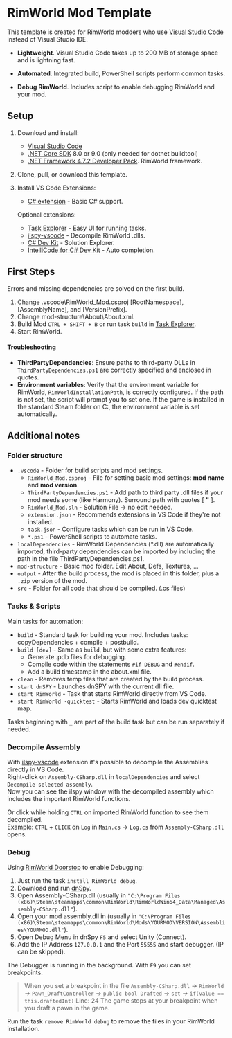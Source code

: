 # RimWorld Mod Template

This template is created for RimWorld modders who use [Visual Studio Code](https://code.visualstudio.com/) instead of Visual Studio IDE.

- **Lightweight**. Visual Studio Code takes up to 200 MB of storage space and is lightning fast.

- **Automated**. Integrated build, PowerShell scripts perform common tasks.

- **Debug RimWorld**. Includes script to enable debugging RimWorld and your mod.

## Setup

1. Download and install:

   - [Visual Studio Code](https://code.visualstudio.com/)
   - [.NET Core SDK](https://dotnet.microsoft.com/download/dotnet-core) 8.0 or 9.0 (only needed for dotnet buildtool)
   - [.NET Framework 4.7.2 Developer Pack](https://dotnet.microsoft.com/download/dotnet-framework/net472). RimWorld framework.

2. Clone, pull, or download this template.

3. Install VS Code Extensions:

   - [C# extension](https://marketplace.visualstudio.com/items?itemName=ms-dotnettools.csharp) - Basic C# support.

   Optional extensions:

   - [Task Explorer](https://marketplace.visualstudio.com/items?itemName=spmeesseman.vscode-taskexplorer) - Easy UI for running tasks.
   - [ilspy-vscode](https://marketplace.visualstudio.com/items?itemName=icsharpcode.ilspy-vscode) - Decompile RimWorld .dlls.
   - [C# Dev Kit](https://marketplace.visualstudio.com/items?itemName=ms-dotnettools.csdevkit) - Solution Explorer.
   - [IntelliCode for C# Dev Kit](https://marketplace.visualstudio.com/items?itemName=ms-dotnettools.vscodeintellicode-csharp) - Auto completion.

## First Steps

Errors and missing dependencies are solved on the first build.

1. Change .vscode\RimWorld_Mod.csproj [RootNamespace], [AssemblyName], and [VersionPrefix].
2. Change mod-structure\About\About.xml.
3. Build Mod `CTRL + SHIFT + B` or run task `build` in [Task Explorer](https://marketplace.visualstudio.com/items?itemName=spmeesseman.vscode-taskexplorer).
4. Start RimWorld.

#### Troubleshooting

- **ThirdPartyDependencies**: Ensure paths to third-party DLLs in `ThirdPartyDependencies.ps1` are correctly specified and enclosed in quotes.
- **Environment variables**: Verify that the environment variable for RimWorld, `RimWorldInstallationPath`, is correctly configured. If the path is not set, the script will prompt you to set one. If the game is installed in the standard Steam folder on C:, the environment variable is set automatically.

## Additional notes

### Folder structure

- `.vscode` - Folder for build scripts and mod settings.
  - `RimWorld_Mod.csproj` - File for setting basic mod settings: **mod name** and **mod version**.
  - `ThirdPartyDependencies.ps1` - Add path to third party .dll files if your mod needs some (like Harmony). Surround path with quotes [ **"** ].
  - `RimWorld_Mod.sln` - Solution File -> no edit needed.
  - `extension.json` - Recommends extensions in VS Code if they're not installed.
  - `task.json` - Configure tasks which can be run in VS Code.
  - `*.ps1` - PowerShell scripts to automate tasks.
- `localDependencies` - RimWorld Dependencies (\*.dll) are automatically imported, third-party dependencies can be imported by including the path in the file ThirdPartyDependencies.ps1.
- `mod-structure` - Basic mod folder. Edit About, Defs, Textures, ...
- `output` - After the build process, the mod is placed in this folder, plus a `.zip` version of the mod.
- `src` - Folder for all code that should be compiled. (.cs files)

### Tasks & Scripts

Main tasks for automation:

- `build` - Standard task for building your mod.
  Includes tasks: copyDependencies + compile + postbuild.
- `build [dev]` - Same as `build`, but with some extra features:
  - Generate .pdb files for debugging.
  - Compile code within the statements `#if DEBUG` and `#endif`.
  - Add a build timestamp in the about.xml file.
- `clean` - Removes temp files that are created by the build process.
- `start dnSPY` - Launches dnSPY with the current dll file.
- `start RimWorld` - Task that starts RimWorld directly from VS Code.
- `start RimWorld -quicktest` - Starts RimWorld and loads dev quicktest map.

Tasks beginning with `_` are part of the build task but can be run separately if needed.

### Decompile Assembly

With [ilspy-vscode](https://marketplace.visualstudio.com/items?itemName=icsharpcode.ilspy-vscode) extension it's possible to decompile the Assemblies directly in VS Code.  
Right-click on `Assembly-CSharp.dll` in `localDependencies` and select `Decompile selected assembly`.  
Now you can see the ilspy window with the decompiled assembly which includes the important RimWorld functions.

Or click while holding `CTRL` on imported RimWorld function to see them decompiled.  
Example: `CTRL` + `CLICK` on `Log` in `Main.cs` -> `Log.cs` from `Assembly-CSharp.dll` opens.

### Debug

Using [RimWorld Doorstop](https://github.com/pardeike/Rimworld-Doorstop) to enable Debugging:

1. Just run the task `install RimWorld debug`.
2. Download and run [dnSpy](https://github.com/dnSpyEx/dnSpy).
3. Open Assembly-CSharp.dll (usually in `"C:\Program Files (x86)\Steam\steamapps\common\RimWorld\RimWorldWin64_Data\Managed\Assembly-CSharp.dll"`).
4. Open your mod assembly.dll in (usually in `"C:\Program Files (x86)\Steam\steamapps\common\RimWorld\Mods\YOURMOD\VERSION\Assemblies\YOURMOD.dll"`).
5. Open Debug Menu in dnSpy `F5` and select Unity (Connect).
6. Add the IP Address `127.0.0.1` and the Port `55555` and start debugger. (IP can be skipped).

The Debugger is running in the background. With `F9` you can set breakpoints.

> When you set a breakpoint in the file `Assembly-CSharp.dll` -> `RimWorld` -> `Pawn_DraftController`
> -> `public bool Drafted` -> `set` -> `if(value == this.draftedInt)` Line: 24
> The game stops at your breakpoint when you draft a pawn in the game.

Run the task `remove RimWorld debug` to remove the files in your RimWorld installation.
